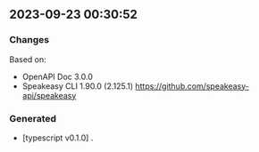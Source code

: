 

## 2023-09-23 00:30:52
### Changes
Based on:
- OpenAPI Doc 3.0.0 
- Speakeasy CLI 1.90.0 (2.125.1) https://github.com/speakeasy-api/speakeasy
### Generated
- [typescript v0.1.0] .